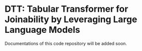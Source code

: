 # DTT: Tabular Transformer for Joinability by Leveraging Large Language Models

Documentations of this code repository will be added soon.